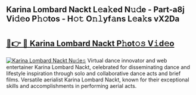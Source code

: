 ## Karina Lombard Nackt L𝚎a𝚔ed N𝚞𝚍e - Part-a8j Vi𝚍𝚎o P𝚑𝚘tos - H𝚘𝚝 O𝚗𝚕yf𝚊ns L𝚎a𝚔s vX2Da

# <h2><a href="http://kf0ftnj.oniu.top/?m=Karina+Lombard+Nackt">🔗👉 🔴 Karina Lombard Nackt P𝚑ot𝚘𝚜 V𝚒d𝚎o</a></h2>

[![Karina Lombard Nackt Nu𝚍e𝚜](https://i.imgur.com/0qMVB7G.gif)](http://kf0ftnj.oniu.top/?m=Karina+Lombard+Nackt)
Virtual dance innovator and web entertainer Karina Lombard Nackt, celebrated for disseminating dance and lifestyle inspiration through solo and collaborative dance acts and brief films. Versatile aerialist Karina Lombard Nackt, known for their exceptional skills and accomplishments in performing aerial acts.  
